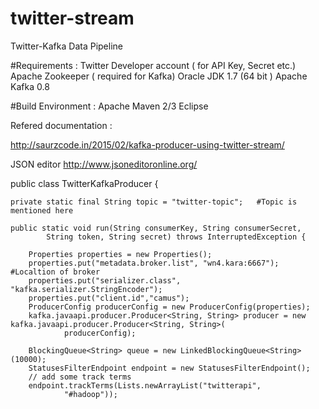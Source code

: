# twitter-stream
Twitter-Kafka Data Pipeline

#Requirements :
Twitter Developer account ( for API Key, Secret etc.)
Apache Zookeeper ( required for Kafka)
Oracle JDK 1.7 (64 bit )
Apache Kafka 0.8

#Build Environment :
Apache Maven 2/3
Eclipse


Refered documentation : 

http://saurzcode.in/2015/02/kafka-producer-using-twitter-stream/

JSON editor 
http://www.jsoneditoronline.org/



public class TwitterKafkaProducer {

	private static final String topic = "twitter-topic";   #Topic is mentioned here

	public static void run(String consumerKey, String consumerSecret,
			String token, String secret) throws InterruptedException {

		Properties properties = new Properties();
		properties.put("metadata.broker.list", "wn4.kara:6667"); #Localtion of broker
		properties.put("serializer.class", "kafka.serializer.StringEncoder");
		properties.put("client.id","camus");
		ProducerConfig producerConfig = new ProducerConfig(properties);
		kafka.javaapi.producer.Producer<String, String> producer = new kafka.javaapi.producer.Producer<String, String>(
				producerConfig);

		BlockingQueue<String> queue = new LinkedBlockingQueue<String>(10000);
		StatusesFilterEndpoint endpoint = new StatusesFilterEndpoint();
		// add some track terms
		endpoint.trackTerms(Lists.newArrayList("twitterapi",
				"#hadoop"));

